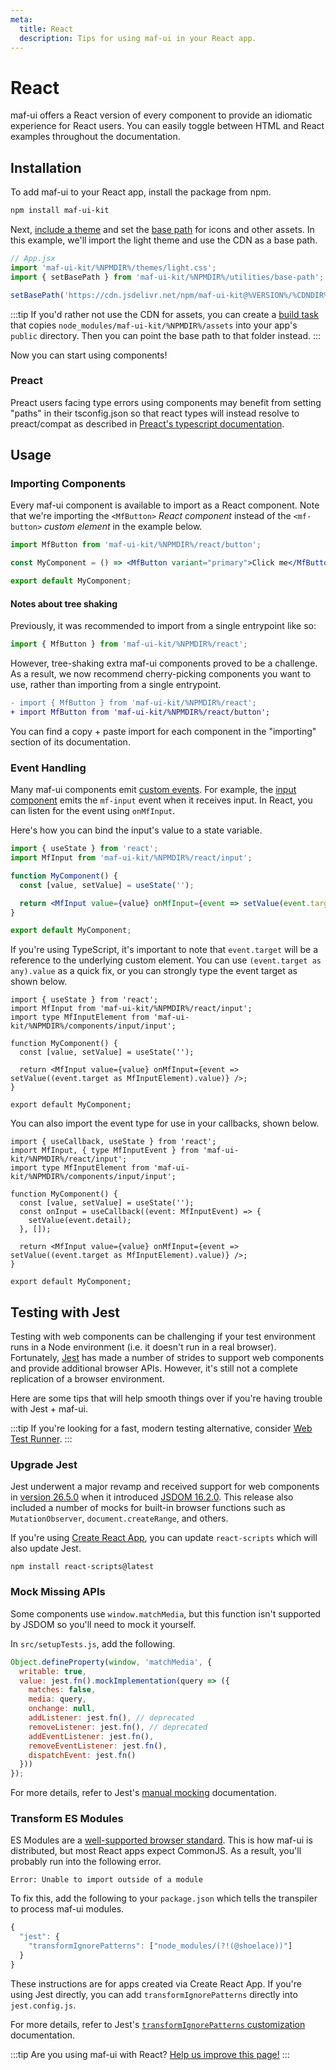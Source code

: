 ```yaml
---
meta:
  title: React
  description: Tips for using maf-ui in your React app.
---
```


# React

maf-ui offers a React version of every component to provide an idiomatic experience for React users. You can easily toggle between HTML and React examples throughout the documentation.

## Installation

To add maf-ui to your React app, install the package from npm.

```bash
npm install maf-ui-kit
```

Next, [include a theme](/getting-started/themes) and set the [base path](/getting-started/installation#setting-the-base-path) for icons and other assets. In this example, we'll import the light theme and use the CDN as a base path.

```jsx
// App.jsx
import 'maf-ui-kit/%NPMDIR%/themes/light.css';
import { setBasePath } from 'maf-ui-kit/%NPMDIR%/utilities/base-path';

setBasePath('https://cdn.jsdelivr.net/npm/maf-ui-kit@%VERSION%/%CDNDIR%/');
```

:::tip
If you'd rather not use the CDN for assets, you can create a [build task](https://webpack.js.org/plugins/copy-webpack-plugin/) that copies `node_modules/maf-ui-kit/%NPMDIR%/assets` into your app's `public` directory. Then you can point the base path to that folder instead.
:::

Now you can start using components!

### Preact

Preact users facing type errors using components may benefit from setting "paths" in their tsconfig.json so that react types will instead resolve to preact/compat as described in [Preact's typescript documentation](https://preactjs.com/guide/v10/typescript/#typescript-preactcompat-configuration).

## Usage

### Importing Components

Every maf-ui component is available to import as a React component. Note that we're importing the `<MfButton>` _React component_ instead of the `<mf-button>` _custom element_ in the example below.

```jsx
import MfButton from 'maf-ui-kit/%NPMDIR%/react/button';

const MyComponent = () => <MfButton variant="primary">Click me</MfButton>;

export default MyComponent;
```

#### Notes about tree shaking

Previously, it was recommended to import from a single entrypoint like so:

```jsx
import { MfButton } from 'maf-ui-kit/%NPMDIR%/react';
```

However, tree-shaking extra maf-ui components proved to be a challenge. As a result, we now recommend cherry-picking components you want to use, rather than importing from a single entrypoint.

```diff
- import { MfButton } from 'maf-ui-kit/%NPMDIR%/react';
+ import MfButton from 'maf-ui-kit/%NPMDIR%/react/button';
```

You can find a copy + paste import for each component in the "importing" section of its documentation.

### Event Handling

Many maf-ui components emit [custom events](https://developer.mozilla.org/en-US/docs/Web/API/CustomEvent). For example, the [input component](/components/input) emits the `mf-input` event when it receives input. In React, you can listen for the event using `onMfInput`.

Here's how you can bind the input's value to a state variable.

```jsx
import { useState } from 'react';
import MfInput from 'maf-ui-kit/%NPMDIR%/react/input';

function MyComponent() {
  const [value, setValue] = useState('');

  return <MfInput value={value} onMfInput={event => setValue(event.target.value)} />;
}

export default MyComponent;
```

If you're using TypeScript, it's important to note that `event.target` will be a reference to the underlying custom element. You can use `(event.target as any).value` as a quick fix, or you can strongly type the event target as shown below.

```tsx
import { useState } from 'react';
import MfInput from 'maf-ui-kit/%NPMDIR%/react/input';
import type MfInputElement from 'maf-ui-kit/%NPMDIR%/components/input/input';

function MyComponent() {
  const [value, setValue] = useState('');

  return <MfInput value={value} onMfInput={event => setValue((event.target as MfInputElement).value)} />;
}

export default MyComponent;
```

You can also import the event type for use in your callbacks, shown below.

```tsx
import { useCallback, useState } from 'react';
import MfInput, { type MfInputEvent } from 'maf-ui-kit/%NPMDIR%/react/input';
import type MfInputElement from 'maf-ui-kit/%NPMDIR%/components/input/input';

function MyComponent() {
  const [value, setValue] = useState('');
  const onInput = useCallback((event: MfInputEvent) => {
    setValue(event.detail);
  }, []);

  return <MfInput value={value} onMfInput={event => setValue((event.target as MfInputElement).value)} />;
}

export default MyComponent;
```

## Testing with Jest

Testing with web components can be challenging if your test environment runs in a Node environment (i.e. it doesn't run in a real browser). Fortunately, [Jest](https://jestjs.io/) has made a number of strides to support web components and provide additional browser APIs. However, it's still not a complete replication of a browser environment.

Here are some tips that will help smooth things over if you're having trouble with Jest + maf-ui.

:::tip
If you're looking for a fast, modern testing alternative, consider [Web Test Runner](https://modern-web.dev/docs/test-runner/overview/).
:::

### Upgrade Jest

Jest underwent a major revamp and received support for web components in [version 26.5.0](https://github.com/facebook/jest/blob/main/CHANGELOG.md#2650) when it introduced [JSDOM 16.2.0](https://github.com/jsdom/jsdom/blob/master/Changelog.md#1620). This release also included a number of mocks for built-in browser functions such as `MutationObserver`, `document.createRange`, and others.

If you're using [Create React App](https://reactjs.org/docs/create-a-new-react-app.html#create-react-app), you can update `react-scripts` which will also update Jest.

```
npm install react-scripts@latest
```

### Mock Missing APIs

Some components use `window.matchMedia`, but this function isn't supported by JSDOM so you'll need to mock it yourself.

In `src/setupTests.js`, add the following.

```js
Object.defineProperty(window, 'matchMedia', {
  writable: true,
  value: jest.fn().mockImplementation(query => ({
    matches: false,
    media: query,
    onchange: null,
    addListener: jest.fn(), // deprecated
    removeListener: jest.fn(), // deprecated
    addEventListener: jest.fn(),
    removeEventListener: jest.fn(),
    dispatchEvent: jest.fn()
  }))
});
```

For more details, refer to Jest's [manual mocking](https://jestjs.io/docs/manual-mocks#mocking-methods-which-are-not-implemented-in-jsdom) documentation.

### Transform ES Modules

ES Modules are a [well-supported browser standard](https://hacks.mozilla.org/2018/03/es-modules-a-cartoon-deep-dive/). This is how maf-ui is distributed, but most React apps expect CommonJS. As a result, you'll probably run into the following error.

```
Error: Unable to import outside of a module
```

To fix this, add the following to your `package.json` which tells the transpiler to process maf-ui modules.

```js
{
  "jest": {
    "transformIgnorePatterns": ["node_modules/(?!(@shoelace))"]
  }
}
```

These instructions are for apps created via Create React App. If you're using Jest directly, you can add `transformIgnorePatterns` directly into `jest.config.js`.

For more details, refer to Jest's [`transformIgnorePatterns` customization](https://jestjs.io/docs/tutorial-react-native#transformignorepatterns-customization) documentation.

:::tip
Are you using maf-ui with React? [Help us improve this page!](https://github.com/maf-ui/blob/next/docs/frameworks/react.md)
:::

